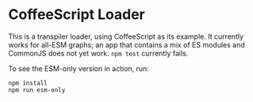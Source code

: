 # CoffeeScript Loader

This is a transpiler loader, using CoffeeScript as its example. It currently works for all-ESM graphs; an app that contains a mix of ES modules and CommonJS does not yet work. `npm test` currently fails.

To see the ESM-only version in action, run:

```shell
npm install
npm run esm-only
```
